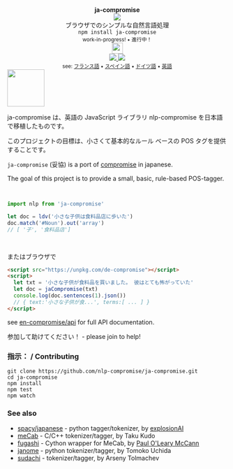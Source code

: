 <div align="center">
  <img height="15px" src="https://user-images.githubusercontent.com/399657/68221862-17ceb980-ffb8-11e9-87d4-7b30b6488f16.png"/>
  <div><b>ja-compromise</b></div>
  <img src="https://user-images.githubusercontent.com/399657/68222691-6597f180-ffb9-11e9-8a32-a7f38aa8bded.png"/>
  <div>ブラウザでのシンプルな自然言語処理</div>
  <div><code>npm install ja-compromise</code></div>
  <div align="center">
    <sub>
      work-in-progress! • 進行中！
    </sub>
  </div>
  <img height="25px" src="https://user-images.githubusercontent.com/399657/68221862-17ceb980-ffb8-11e9-87d4-7b30b6488f16.png"/>
  <div align="center">
    <div>
      <a href="https://npmjs.org/package/ja-compromise">
        <img src="https://img.shields.io/npm/v/ja-compromise.svg?style=flat-square" />
      </a>
      <!-- <a href="https://codecov.io/gh/spencermountain/ja-compromise">
        <img src="https://codecov.io/gh/spencermountain/ja-compromise/branch/master/graph/badge.svg" />
      </a> -->
      <a href="https://bundlephobia.com/result?p=ja-compromise">
        <img src="https://img.shields.io/bundlephobia/min/ja-compromise"/>
      </a>
  </div>
    <sub>see: 
     <a href="https://github.com/nlp-compromise/fr-compromise">フランス語</a> • 
     <a href="https://github.com/nlp-compromise/es-compromise">スペイン語</a>  • 
     <a href="https://github.com/nlp-compromise/de-compromise">ドイツ語</a>  • 
     <a href="https://github.com/spencermountain/compromise">英語</a>
    </sub>
  </div>
</div>


<!-- spacer -->
<img height="85px" src="https://user-images.githubusercontent.com/399657/68221862-17ceb980-ffb8-11e9-87d4-7b30b6488f16.png"/>

ja-compromise は、英語の JavaScript ライブラリ nlp-compromise を日本語で移植したものです。

このプロジェクトの目標は、小さくて基本的なルール ベースの POS タグを提供することです。

`ja-compromise` (妥協) is a port of [compromise](https://github.com/nlp-compromise/compromise) in japanese.

The goal of this project is to provide a small, basic, rule-based POS-tagger.



<!-- spacer -->
<img height="15px" src="https://user-images.githubusercontent.com/399657/68221862-17ceb980-ffb8-11e9-87d4-7b30b6488f16.png"/>

```js
import nlp from 'ja-compromise'

let doc = ldv('小さな子供は食料品店に歩いた')
doc.match('#Noun').out('array')
// [ '子', '食料品店']
```


<!-- spacer -->
<img height="15px" src="https://user-images.githubusercontent.com/399657/68221862-17ceb980-ffb8-11e9-87d4-7b30b6488f16.png"/>

またはブラウザで
```html
<script src="https://unpkg.com/de-compromise"></script>
<script>
  let txt = '小さな子供が食料品を買いました。 彼はとても怖がっていた'
  let doc = jaCompromise(txt)
  console.log(doc.sentences(1).json())
  // { text:'小さな子供が食...', terms:[ ... ] }
</script>
```


see [en-compromise/api](https://github.com/spencermountain/compromise#api) for full API documentation.

参加して助けてください！ - please join to help!

### 指示： / Contributing
```
git clone https://github.com/nlp-compromise/ja-compromise.git
cd ja-compromise
npm install
npm test
npm watch
```

### See also
* [spacy/japanese](https://spacy.io/models/ja) - python tagger/tokenizer, by [explosionAI](https://explosion.ai/)
* [meCab](https://taku910.github.io/mecab/) - C/C++ tokenizer/tagger, by Taku Kudo
* [fugashi](https://github.com/polm/fugashi) - Cython wrapper for MeCab, by [Paul O'Leary McCann](https://www.dampfkraft.com/)
* [janome](https://mocobeta.github.io/janome/en/) - python tokenizer/tagger, by Tomoko Uchida
* [sudachi](https://github.com/WorksApplications/Sudachi) - tokenizer/tagger, by Arseny Tolmachev
